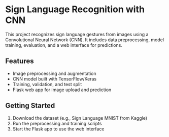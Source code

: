 # Sign Language Recognition with CNN

This project recognizes sign language gestures from images using a Convolutional Neural Network (CNN). It includes data preprocessing, model training, evaluation, and a web interface for predictions.

## Features
- Image preprocessing and augmentation
- CNN model built with TensorFlow/Keras
- Training, validation, and test split
- Flask web app for image upload and prediction

## Getting Started
1. Download the dataset (e.g., Sign Language MNIST from Kaggle)
2. Run the preprocessing and training scripts
3. Start the Flask app to use the web interface
